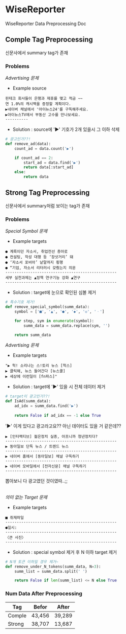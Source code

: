 # WiseReporter
WiseReporter Data Preprocessing Doc

## Comple Tag Preprocessing
신문사에서 summary tag가 존재

### Problems

*Advertising 문제* <br>
- Example source

```
핀테크 회사들이 은행과 제휴를 맺고 적금 ~~
연 1.0%의 캐시백을 증정할 계획이다.
▶네이버 채널에서 '아이뉴스24'를 구독해주세요.
▶아이뉴스TV에서 부동산 고수를 만나보세요.
----------
```
- Solution : source에 '▶' 기호가 2개 있을시 그 이하 삭제
```python
# 광고인가??!
def remove_ad(data):
    count_ad = data.count('▶')

    if count_ad == 2:
        start_ad = data.find('▶')
        return data[:start_ad]
    else:
        return data
```


## Strong Tag Preprocessing
신문사에서 summary처럼 보이는 tag가 존재

### Problems

*Special Symbol 문제* 
- Example targets

```
● 계륵이던 자소서, 취업전선 총아로
● 컨설팅, 작성 대행 등 ‘장삿거리’ 돼
● ‘자소서 포비아’ 낱말까지 횡행
● “기업, 자소서 리터러시 갖췄는지 의문
-------------------------------------------------
세부 실천과제는 ▲정책 연구기능 강화 ▲연구
-------------------------------------------------
```

- Solution : target에 눈으로 확인된 심볼 제거

```python
# 특수기호 제거!
def remove_special_symbol(summ_data):
    symbol = ['■', '▲', '●', '◆', '◇', 'ㆍ']

    for step, sym in enumerate(symbol):
        summ_data = summ_data.replace(sym, '')

    return summ_data
```

*Advertising 문제* <br>
- Example targets
```
"▶ 헉! 소리나는 스!토리 뉴스 [헉스]
▶ 클릭해, 뉴스 들어간다 [뉴스쿨]
▶ 세상에 이런일이 [fn파스]"
```
- Solution : target에 '▶' 있을 시 전체 데이터 제거
```python
# target이 광고인가??!
def IsAd(summ_data):
    ad_idx = summ_data.find('▶')
    
    return False if ad_idx == -1 else True
```

'▶' 이게 있다고 광고라고요?? 아닌 데이터도 있을 거 같은데??

```
▶ [인터랙티브] 젊은정치 실종, 아프니까 청년정치다?
-------------------------------------------------
▶ 동아일보 단독 뉴스 / 트렌드 뉴스
-------------------------------------------------
▶ 네이버 홈에서 [동아일보] 채널 구독하기
-------------------------------------------------
▶ 네이버 모바일에서 [전자신문] 채널 구독하기
-------------------------------------------------
```
뽑아보니 다 광고였던 것이였따..;; <br> <br>

*의미 없는 Target 문제* <br>
- Example targets
```
■ 취재파일
-------------------------------------------------
●일시:
-------------------------------------------------
〈큰 사진〉
-------------------------------------------------
```
- Solution : special symbol 제거 후 N 이하 target 제거
```python
# N개 토큰 이하일 경우 제거~
def remove_under_N_tokens(summ_data, N=3):
    summ_list = summ_data.split(' ')

    return False if len(summ_list) <= N else True
```
### Num Data After Preprocessing
|Tag|Befor|After|
|------|------|------|
|Comple|43,456|39,289|
|Strong|38,707|13,687|
